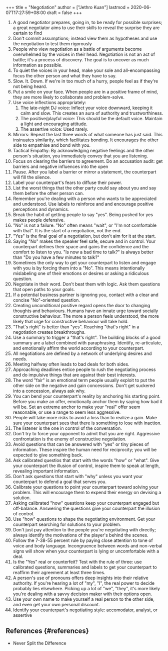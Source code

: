 +++
title = "Negotiation"
author = ["Jethro Kuan"]
lastmod = 2020-06-07T17:27:59+08:00
draft = false
+++

1.  A good negotiator prepares, going in, to be ready for possible
    surprises; a great negotiator aims to use their skills to reveal
    the surprise they are certain to find
2.  Don't commit assumptions; instead view them as hypotheses and use
    the negotiation to test them rigorously
3.  People who view negotiation as a battle of arguments become
    overwhelmed by the voices in their head. Negotiation is not an act
    of battle; it's a process of discovery. The goal is to uncover as
    much information as possible.
4.  To quiet the voices in your head, make your sole and
    all-encompassing focus the other person and what they have to say.
5.  Slow. It. Down. If we're in too much of a hurry, people feel as if
    they're not being heard.
6.  Put a smile on your face. When people are in a positive frame of
    mind, they are more likely to collaborate and problem-solve.
7.  Use voice inflections appropriately:
    1.  The late-night DJ voice: Inflect your voice downward, keeping it
        calm and slow. This creates an aura of authority and trustworthiness.
    2.  The positive/playful voice: This should be the default voice.
        Maintain a light and encouraging attitude.
    3.  The assertive voice: Used rarely.
8.  Mirrors: Repeat the last three words of what someone has just said.
    This insinuates similarity, which facilitates bonding. It
    encourages the other side to empathise and bond with you.
9.  Tactical Empathy: By acknowledging negative feelings and the other
    person's situation, you immediately convey that you are listening.
10. Focus on clearing the barriers to agreement. Do an accusation
    audit: get barriers and negative influences into the open
11. Pause. After you label a barrier or mirror a statement, the
    counterpart will fill the silence.
12. Label your counterpart's fears to diffuse their power.
13. List the worst things that the other party could say about you and
    say them before the other person can.
14. Remember you're dealing with a person who wants to be appreciated
    and understood. Use labels to reinforce and and encourage positive
    perceptions and dynamics.
15. Break the habit of getting people to say "yes". Being pushed for
    yes makes people defensive.
16. "No" is not a failure. "No" often means "wait", or "I'm not
    comfortable with that". It is the start of a negotiation, not the end.
17. "Yes" is the final goal of a negotiation, but don't aim for it at
    the start.
18. Saying "No" makes the speaker feel safe, secure and in control.
    Your counterpart defines their space and gains the confidence and
    the comfort to listen to you. "Is now a bad time to talk?" is
    always better than "Do you have a few minutes to talk?"
19. Sometimes the only way to get your counterpart to listen and
    engage with you is by forcing them into a "No". This means
    intentionally mislabeling one of their emotions or desires or
    asking a ridiculous question.
20. Negotiate in their word. Don't beat them with logic. Ask them
    questions that open paths to your goals.
21. If a potential business partner is ignoring you, contact with a
    clear and concise "No"-oriented question.
22. Creating unconditional positive regard opens the door to changing
    thoughts and behaviours. Humans have an innate urge toward
    socially constructive behaviour. The more a person feels
    understood, the more likely that urge for constructive behaviour
    will take hold.
23. "That's right" is better than "yes". Reaching "that's right" in a
    negotiation creates breakthroughs.
24. Use a summary to trigger a "that's right". The building blocks of
    a good summary are a label combined with paraphrasing. Identify,
    re-articulate, and emotionally affirm the world according to your
    counterpart.
25. All negotiations are defined by a network of underlying desires
    and needs.
26. Meeting halfway often leads to bad deals for both sides.
27. Approaching deadlines entice people to rush the negotiating
    process and do impulsive things that are against their best
    interests.
28. The word "fair" is an emotional term people usually exploit to put
    the other side on the negative and gain concessions. Don't get
    suckered into a concession, always ask why.
29. You can bend your counterpart's reality by anchoring his starting
    point. Before you make an offer, emotionally anchor them by saying
    how bad it will be. Set an extreme anchor to make your "real"
    offer seem reasonable, or use a range to seem less aggressive.
30. People will take more risks to avoid a loss than to realize a
    gain. Make sure your counterpart sees that there is something to
    lose with inaction.
31. The listener is the one in control of the conversation.
32. Don't try to force your opponent to admit that you are right.
    Aggressive confrontation is the enemy of constructive negotiation.
33. Avoid questions that can be answered with "yes" or tiny pieces of
    information. These inspire the human need for reciprocity; you
    will be expected to give something back.
34. Ask calibrated questios that start with the words "how" or "what".
    Give your counterpart the illusion of control, inspire them to
    speak at length, revealing important information.
35. Don't ask questions that start with "why" unless you want your
    counterpart to defend a goal that serves you.
36. Calibrate your questions to point your counterpart toward solving
    your problem. This will encourage them to expend their energy on
    devising a solution.
37. Asking calibrated "how" questions keep your counterpart engaged
    but off-balance. Answering the questions give your counterpart the
    illusion of control.
38. Use "how" questions to shape the negotiating environment. Get your
    counterpart searching for solutions to your problem.
39. Don't just pay attention to the people you're negotiating with
    directly; always identify the motivations of the player's behind
    the scenes.
40. Follow the 7-38-55 percent rule by paying close attention to tone
    of voice and body language. Incongruence between words and
    non-verbal signs will show when your counterpart is lying or
    uncomfortable with a deal.
41. Is the "Yes" real or counterfeit? Test with the rule of three: use
    calibrated questions, summaries and labels to get your counterpart
    to reaffirm their agreement at least three times.
42. A person's use of pronouns offers deep insights into their
    relative authority. If you're hearing a lot of "my", "I", the real
    power to decide probably lies elsewhere. Picking up a lot of "we",
    "they", it's more likely you're dealing with a savvy decision
    maker with their options open.
43. Use your own name to make yourself a real person to the other
    side, and even get your own personal discount.
44. Identify your counterpart's negotiating style: accomodator,
    analyst, or assertive

## References {#references}

- Never Split the Difference
